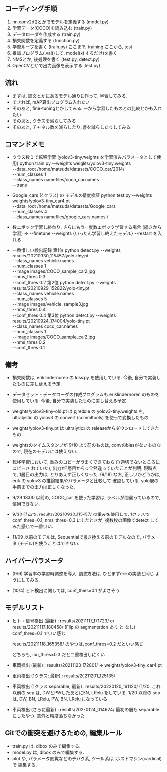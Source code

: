## コーディング手順
1. nn.conv2d()とかでモデルを定義する	(model.py)
2. 学習データ(COCO)を読み込む					(train.py)
3. データローダを作成する							(train.py)
4. 損失関数を定義する									(function.py)
5. 学習ループを書く										(train.py)
ここまで, training
ここから, test
6. 推論プログラム(.val()して, model(x) するだけ)を書く
7. NMSとか, 後処理を書く							(test.py, detect.py)
8. OpenCVとかで出力画像を表示する			(test.py)

## 流れ
* まずは, 論文とかにあるモデル通りに作って, 学習してみる.
* できれば, mAP算出プログラム入れたい
* そのあと, fine-tuningとかしてみる. 一から学習したものとの比較とかも入れたい.
* そのあと, クラスを減らしてみる
* そのあと, チャネル数を減らしたり, 層を減らしたりしてみる

## コマンドメモ
* クラス数１で転移学習 (yolov3-tiny.weights を学習済みパラメータとして使用)
  python train.py --weights weights/yolov3-tiny.weights \
                  --data_root /home/matsuda/datasets/COCO_car/2014/ \
                  --num_classes 1 \
                  --class_names namefiles/coco_car.names \
                  --trans

* Google_cars (4クラス) の モデルの精度検証
  python test.py --weights weights/yolov3-tiny_car4.pt \
                 --data_root /home/matsuda/datasets/Google_cars \
                 --num_classes 4 \
                 --class_names namefiles/google_cars.names \

* 数エポック学習し終わり, さらにもう一度数エポック学習する場合 (続きから学習)
  -> --finetune
     --weights {いったん学習し終えたモデル}
     --restart
     を入れる

* 一番惜しい検出記録
  第1位
  python detect.py --weights results/20210930_115457/yolo-tiny.pt \
                   --class_names vehicle.names \
                   --num_classes 1 \
                   --image images/COCO_sample_car2.jpg \
                   --nms_thres 0.3 \
                   --conf_thres 0.2
  第2位
  python detect.py --weights results/20210929_152822/yolo-tiny.pt \
                   --class_names vehicle.names \
                   --num_classes 5 \
                   --image images/vehicle_sample3.jpg \
                   --nms_thres 0.4 \
                   --conf_thres 0.4
  第3位
  python detect.py --weights results/20210924_174004/yolo-tiny.pt \
                   --class_names coco_car.names \
                   --num_classes 1 \
                   --image images/COCO_sample_car2.jpg \
                   --nms_thres 0.2 \
                   --conf_thres 0.1


## 備考
* 損失関数は, eriklindernoren の loss.py を使用している.
	今後, 自分で実装したものに差し替える予定.

* データセット・データローダの作成プログラムも
	eriklindernoren のものを使用している.
	今後, 自分で実装したものに差し替える予定.

* weights/yolov3-tiny-old.pt は
  pjreddie の yolov3-tiny.weights を, ultralystic の yolov3 の
  convert (coremltools) を使って変換したもの

* weights/yolov3-tiny.pt は
  ultralytics の releaseからダウンロードしてきたもの

* weightsのタイムスタンプが 9/10 より前のものは, convのbiasがないものなので,
  現在のモデルには使えない.

* 転移学習において, 重みのコピーがうまくできておらず(適切でないところにコピーさ
  れていた), 出力が1層目からっ全然違っていたことが判明.
  現時点で, 1層目の出力は, とりあえず正しくなった. (9/18)
  なお, 正しいかどうかは, erik の yolov3 の推論結果やパラメータと比較して
  確認している.
  yolo層の手前までの出力は正しくなった.

* 9/29 18:00 以前の, COCO_car を使った学習は, ラベルが間違っているので,
  信用できない.

* 9/30 時点で, results/20210930_115457/ の重みを使用して,
  1クラスで conf_thres=0.1, nms_thres=0.3 にしたときが, 複数枚の画像でdetect
  してみた感じで一番いい.

* 11/09 以前のモデルは, Sequentialで書き換える前のモデルなので, パラメータ
  (モデル)を使うことはできない.


## ハイパーパラメータ
* (9/6) 学習率の学習時調整を導入. 調整方法は, ひとまずerikの実装と同じ
  ようにしてみる.

* (10/4) ヒト検出に関しては, conf_thres=0.1 がよさそう

## モデルリスト
* ヒト・信号検出 (最新) : results/20211117_171723/ or results/20211117_180458/
                    (Flip の augmentation あり と なし)
                                  conf_thres=0.1 でいい感じ

  results/20211118_165358/ のやつは, conf_thres=0.2 だといい感じ

  どちらも, iou_thres=0.3 だと二重検出しにくい

* 車両検出 (最新) : results/20211123_172801/
  -> weights/yolov3-tiny_car4.pt

* 車両検出 (1クラス; 最新) : results/20211201_125135/

* 車両検出 (1クラス separable; 最新) : results/20220120_161120/
  (1/20. これ以前の sep は, DWとPWしたあとにBN, LRelu をしている.
   1/20 以降の sep は, DW, BN, LRelu, PW, BN, LRelu になっている

* 車両検出 (さらに最新) : results/20220124_014624/
  最初の層も separable にしたやつ. 意外と精度落ちなかった.


## Gitでの衝突を避けるための, 編集ルール
* train.py は, dlbox のみで編集する.
* model.py は, dlbox のみで編集する.
* plot や, パラメータ閲覧などのデバグ系, ツール系は, ホストマシン(cardinal) で
  編集する.
